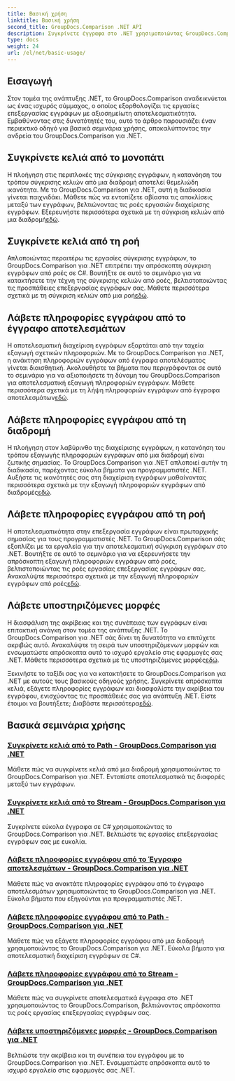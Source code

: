 ```yaml
---
title: Βασική χρήση
linktitle: Βασική χρήση
second_title: GroupDocs.Comparison .NET API
description: Συγκρίνετε έγγραφα στο .NET χρησιμοποιώντας GroupDocs.Comparison. Μάθετε βασικούς οδηγούς χρήσης που καλύπτουν τη σύγκριση κελιών, την εξαγωγή πληροφοριών εγγράφων και τις υποστηριζόμενες μορφές.
type: docs
weight: 24
url: /el/net/basic-usage/
---
```

## Εισαγωγή

Στον τομέα της ανάπτυξης .NET, το GroupDocs.Comparison αναδεικνύεται ως ένας ισχυρός σύμμαχος, ο οποίος εξορθολογίζει τις εργασίες επεξεργασίας εγγράφων με αξιοσημείωτη αποτελεσματικότητα. Εμβαθύνοντας στις δυνατότητές του, αυτό το άρθρο παρουσιάζει έναν περιεκτικό οδηγό για βασικά σεμινάρια χρήσης, αποκαλύπτοντας την ανδρεία του GroupDocs.Comparison για .NET.

## Συγκρίνετε κελιά από το μονοπάτι
 Η πλοήγηση στις περιπλοκές της σύγκρισης εγγράφων, η κατανόηση του τρόπου σύγκρισης κελιών από μια διαδρομή αποτελεί θεμελιώδη ικανότητα. Με το GroupDocs.Comparison για .NET, αυτή η διαδικασία γίνεται παιχνιδάκι. Μάθετε πώς να εντοπίζετε αβίαστα τις αποκλίσεις μεταξύ των εγγράφων, βελτιώνοντας τις ροές εργασιών διαχείρισης εγγράφων. Εξερευνήστε περισσότερα σχετικά με τη σύγκριση κελιών από μια διαδρομή[εδώ](./compare-cells-from-path/).

## Συγκρίνετε κελιά από τη ροή
Απλοποιώντας περαιτέρω τις εργασίες σύγκρισης εγγράφων, το GroupDocs.Comparison για .NET επιτρέπει την απρόσκοπτη σύγκριση εγγράφων από ροές σε C#. Βουτήξτε σε αυτό το σεμινάριο για να κατακτήσετε την τέχνη της σύγκρισης κελιών από ροές, βελτιστοποιώντας τις προσπάθειες επεξεργασίας εγγράφων σας. Μάθετε περισσότερα σχετικά με τη σύγκριση κελιών από μια ροή[εδώ](./compare-cells-from-stream/).

## Λάβετε πληροφορίες εγγράφου από το έγγραφο αποτελεσμάτων
 Η αποτελεσματική διαχείριση εγγράφων εξαρτάται από την ταχεία εξαγωγή σχετικών πληροφοριών. Με το GroupDocs.Comparison για .NET, η ανάκτηση πληροφοριών εγγράφων από έγγραφα αποτελέσματος γίνεται διαισθητική. Ακολουθήστε τα βήματα που περιγράφονται σε αυτό το σεμινάριο για να αξιοποιήσετε τη δύναμη του GroupDocs.Comparison για αποτελεσματική εξαγωγή πληροφοριών εγγράφων. Μάθετε περισσότερα σχετικά με τη λήψη πληροφοριών εγγράφων από έγγραφα αποτελεσμάτων[εδώ](./get-document-info-from-result-document/).

## Λάβετε πληροφορίες εγγράφου από τη διαδρομή
Η πλοήγηση στον λαβύρινθο της διαχείρισης εγγράφων, η κατανόηση του τρόπου εξαγωγής πληροφοριών εγγράφων από μια διαδρομή είναι ζωτικής σημασίας. Το GroupDocs.Comparison για .NET απλοποιεί αυτήν τη διαδικασία, παρέχοντας εύκολα βήματα για προγραμματιστές .NET. Αυξήστε τις ικανότητές σας στη διαχείριση εγγράφων μαθαίνοντας περισσότερα σχετικά με την εξαγωγή πληροφοριών εγγράφων από διαδρομές[εδώ](./get-document-info-from-path/).

## Λάβετε πληροφορίες εγγράφου από τη ροή
 Η αποτελεσματικότητα στην επεξεργασία εγγράφων είναι πρωταρχικής σημασίας για τους προγραμματιστές .NET. Το GroupDocs.Comparison σάς εξοπλίζει με τα εργαλεία για την αποτελεσματική σύγκριση εγγράφων στο .NET. Βουτήξτε σε αυτό το σεμινάριο για να εξερευνήσετε την απρόσκοπτη εξαγωγή πληροφοριών εγγράφων από ροές, βελτιστοποιώντας τις ροές εργασίας επεξεργασίας εγγράφων σας. Ανακαλύψτε περισσότερα σχετικά με την εξαγωγή πληροφοριών εγγράφων από ροές[εδώ](./get-document-info-from-stream/).

## Λάβετε υποστηριζόμενες μορφές
Η διασφάλιση της ακρίβειας και της συνέπειας των εγγράφων είναι επιτακτική ανάγκη στον τομέα της ανάπτυξης .NET. Το GroupDocs.Comparison για .NET σάς δίνει τη δυνατότητα να επιτύχετε ακριβώς αυτό. Ανακαλύψτε τη σειρά των υποστηριζόμενων μορφών και ενσωματώστε απρόσκοπτα αυτό το ισχυρό εργαλείο στις εφαρμογές σας .NET. Μάθετε περισσότερα σχετικά με τις υποστηριζόμενες μορφές[εδώ](./get-supported-formats/).

 Ξεκινήστε το ταξίδι σας για να κατακτήσετε το GroupDocs.Comparison για .NET με αυτούς τους βασικούς οδηγούς χρήσης. Συγκρίνετε απρόσκοπτα κελιά, εξάγετε πληροφορίες εγγράφων και διασφαλίστε την ακρίβεια του εγγράφου, ενισχύοντας τις προσπάθειές σας για ανάπτυξη .NET. Είστε έτοιμοι να βουτήξετε; Διαβάστε περισσότερα[εδώ](https://reference.groupdocs.com/comparison/net).
## Βασικά σεμινάρια χρήσης
### [Συγκρίνετε κελιά από το Path - GroupDocs.Comparison για .NET](./compare-cells-from-path/)
Μάθετε πώς να συγκρίνετε κελιά από μια διαδρομή χρησιμοποιώντας το GroupDocs.Comparison για .NET. Εντοπίστε αποτελεσματικά τις διαφορές μεταξύ των εγγράφων.
### [Συγκρίνετε κελιά από το Stream - GroupDocs.Comparison για .NET](./compare-cells-from-stream/)
Συγκρίνετε εύκολα έγγραφα σε C# χρησιμοποιώντας το GroupDocs.Comparison για .NET. Βελτιώστε τις εργασίες επεξεργασίας εγγράφων σας με ευκολία.
### [Λάβετε πληροφορίες εγγράφου από το Έγγραφο αποτελεσμάτων - GroupDocs.Comparison για .NET](./get-document-info-from-result-document/)
Μάθετε πώς να ανακτάτε πληροφορίες εγγράφου από το έγγραφο αποτελεσμάτων χρησιμοποιώντας το GroupDocs.Comparison για .NET. Εύκολα βήματα που εξηγούνται για προγραμματιστές .NET.
### [Λάβετε πληροφορίες εγγράφου από το Path - GroupDocs.Comparison για .NET](./get-document-info-from-path/)
Μάθετε πώς να εξάγετε πληροφορίες εγγράφου από μια διαδρομή χρησιμοποιώντας το GroupDocs.Comparison για .NET. Εύκολα βήματα για αποτελεσματική διαχείριση εγγράφων σε C#.
### [Λάβετε πληροφορίες εγγράφου από το Stream - GroupDocs.Comparison για .NET](./get-document-info-from-stream/)
Μάθετε πώς να συγκρίνετε αποτελεσματικά έγγραφα στο .NET χρησιμοποιώντας το GroupDocs.Comparison, βελτιώνοντας απρόσκοπτα τις ροές εργασίας επεξεργασίας εγγράφων σας.
### [Λάβετε υποστηριζόμενες μορφές - GroupDocs.Comparison για .NET](./get-supported-formats/)
Βελτιώστε την ακρίβεια και τη συνέπεια του εγγράφου με το GroupDocs.Comparison για .NET. Ενσωματώστε απρόσκοπτα αυτό το ισχυρό εργαλείο στις εφαρμογές σας .NET.